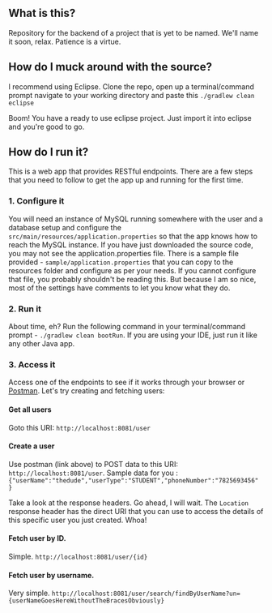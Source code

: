 ## What is this?
Repository for the backend of a project that is yet to be named. We'll name it soon, relax. Patience is a virtue.

## How do I muck around with the source?
I recommend using Eclipse. Clone the repo, open up a terminal/command prompt navigate to your working directory and paste this `./gradlew clean eclipse`

Boom! You have a ready to use eclipse project. Just import it into eclipse and you're good to go.

## How do I run it?
This is a web app that provides RESTful endpoints. There are a few steps that you need to follow to get the app up and running for the first time.

### 1. Configure it
You will need an instance of MySQL running somewhere with the user and a database setup and configure the `src/main/resources/application.properties` 
so that the app knows how to reach the MySQL instance. If you have just downloaded the source code, you may not see the application.properties file. 
There is a sample file provided - `sample/application.properties` that you can copy to the resources folder and configure as per your needs. If you cannot configure that file, 
you probably shouldn't be reading this. But because I am so nice, most of the settings have comments to let you know what they do.

### 2. Run it
About time, eh? Run the following command in your terminal/command prompt - `./gradlew clean bootRun`. If you are using your IDE, just run it like any other Java app.

### 3. Access it
Access one of the endpoints to see if it works through your browser or [Postman](http://www.getpostman.com/). Let's try creating and fetching users:

#### Get all users
Goto this URI: `http://localhost:8081/user`

#### Create a user
Use postman (link above) to POST data to this URI: `http://localhost:8081/user`.
Sample data for you : `{"userName":"thedude","userType":"STUDENT","phoneNumber":"7825693456" }`

Take a look at the response headers. Go ahead, I will wait. The `Location` response header has the direct URI that you can use to access the details of this specific user you just created. Whoa!

#### Fetch user by ID.
Simple. `http://localhost:8081/user/{id}`

#### Fetch user by username.
Very simple. `http://localhost:8081/user/search/findByUserName?un={userNameGoesHereWithoutTheBracesObviously}`


